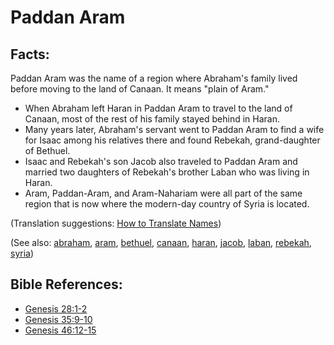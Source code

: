 # Paddan Aram #

## Facts: ##

Paddan Aram was the name of a region where Abraham's family lived before moving to the land of Canaan. It means "plain of Aram."

* When Abraham left Haran in Paddan Aram to travel to the land of Canaan, most of the rest of his family stayed behind in Haran.
* Many years later, Abraham's servant went to Paddan Aram to find a wife for Isaac among his relatives there and found Rebekah, grand-daughter of Bethuel.
* Isaac and Rebekah's son Jacob also traveled to Paddan Aram and married two daughters of Rebekah's brother Laban who was living in Haran.
* Aram, Paddan-Aram, and Aram-Nahariam were all part of the same region that is now where the modern-day country of Syria is located.
 

(Translation suggestions: [How to Translate Names](https://git.door43.org/Door43/en-ta-translate-vol1/src/master/content/translate_names.md))

(See also: [abraham](../other/abraham.md), [aram](../other/aram.md), [bethuel](../other/bethuel.md), [canaan](../other/canaan.md), [haran](../other/haran.md), [jacob](../other/jacob.md), [laban](../other/laban.md), [rebekah](../other/rebekah.md), [syria](../other/syria.md))

## Bible References: ##

* [Genesis 28:1-2](https://door43.org/en/bible/notes/gen/28/01)
* [Genesis 35:9-10](https://door43.org/en/bible/notes/gen/35/09)
* [Genesis 46:12-15](https://door43.org/en/bible/notes/gen/46/12)

